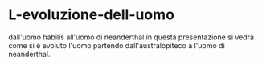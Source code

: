 # L-evoluzione-dell-uomo
dall'uomo habilis all'uomo di neanderthal
in questa presentazione si vedrà come si è evoluto l'uomo partendo dall'australopiteco a l'uomo di neanderthal.

